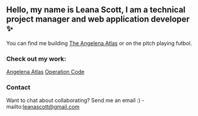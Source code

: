 ## Hello, my name is Leana Scott, I am a technical project manager and web application developer :sparkles:

You can find me building [The Angelena Atlas](https://mappingfemla.azurewebsites.net) or on the pitch playing futbol.
 
### Check out my work:

[Angelena Atlas](https://mappingfemla.azurewebsites.net)
[Operation Code](https://opcode.azurewebsites.net)


### Contact

Want to chat about collaborating? Send me an email :) - mailto:leanascott@gmail.com
